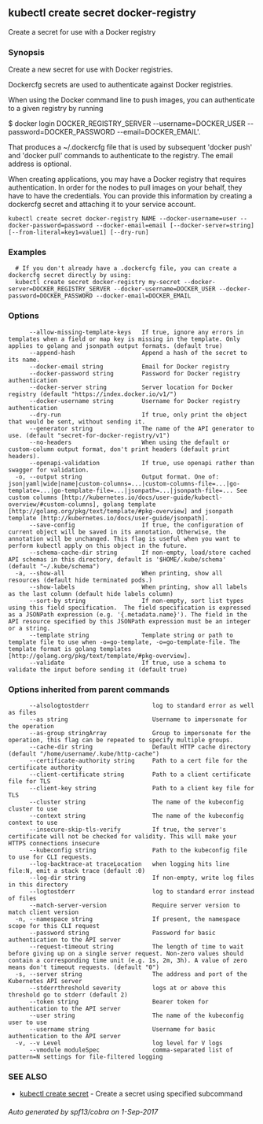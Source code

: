 ## kubectl create secret docker-registry

Create a secret for use with a Docker registry

### Synopsis


Create a new secret for use with Docker registries. 

Dockercfg secrets are used to authenticate against Docker registries. 

When using the Docker command line to push images, you can authenticate to a given registry by running 

  $ docker login DOCKER_REGISTRY_SERVER --username=DOCKER_USER --password=DOCKER_PASSWORD --email=DOCKER_EMAIL'.
  
That produces a ~/.dockercfg file that is used by subsequent 'docker push' and 'docker pull' commands to authenticate to the registry. The email address is optional. 

When creating applications, you may have a Docker registry that requires authentication.  In order for the nodes to pull images on your behalf, they have to have the credentials.  You can provide this information by creating a dockercfg secret and attaching it to your service account.

```
kubectl create secret docker-registry NAME --docker-username=user --docker-password=password --docker-email=email [--docker-server=string] [--from-literal=key1=value1] [--dry-run]
```

### Examples

```
  # If you don't already have a .dockercfg file, you can create a dockercfg secret directly by using:
  kubectl create secret docker-registry my-secret --docker-server=DOCKER_REGISTRY_SERVER --docker-username=DOCKER_USER --docker-password=DOCKER_PASSWORD --docker-email=DOCKER_EMAIL
```

### Options

```
      --allow-missing-template-keys   If true, ignore any errors in templates when a field or map key is missing in the template. Only applies to golang and jsonpath output formats. (default true)
      --append-hash                   Append a hash of the secret to its name.
      --docker-email string           Email for Docker registry
      --docker-password string        Password for Docker registry authentication
      --docker-server string          Server location for Docker registry (default "https://index.docker.io/v1/")
      --docker-username string        Username for Docker registry authentication
      --dry-run                       If true, only print the object that would be sent, without sending it.
      --generator string              The name of the API generator to use. (default "secret-for-docker-registry/v1")
      --no-headers                    When using the default or custom-column output format, don't print headers (default print headers).
      --openapi-validation            If true, use openapi rather than swagger for validation.
  -o, --output string                 Output format. One of: json|yaml|wide|name|custom-columns=...|custom-columns-file=...|go-template=...|go-template-file=...|jsonpath=...|jsonpath-file=... See custom columns [http://kubernetes.io/docs/user-guide/kubectl-overview/#custom-columns], golang template [http://golang.org/pkg/text/template/#pkg-overview] and jsonpath template [http://kubernetes.io/docs/user-guide/jsonpath].
      --save-config                   If true, the configuration of current object will be saved in its annotation. Otherwise, the annotation will be unchanged. This flag is useful when you want to perform kubectl apply on this object in the future.
      --schema-cache-dir string       If non-empty, load/store cached API schemas in this directory, default is '$HOME/.kube/schema' (default "~/.kube/schema")
  -a, --show-all                      When printing, show all resources (default hide terminated pods.)
      --show-labels                   When printing, show all labels as the last column (default hide labels column)
      --sort-by string                If non-empty, sort list types using this field specification.  The field specification is expressed as a JSONPath expression (e.g. '{.metadata.name}'). The field in the API resource specified by this JSONPath expression must be an integer or a string.
      --template string               Template string or path to template file to use when -o=go-template, -o=go-template-file. The template format is golang templates [http://golang.org/pkg/text/template/#pkg-overview].
      --validate                      If true, use a schema to validate the input before sending it (default true)
```

### Options inherited from parent commands

```
      --alsologtostderr                  log to standard error as well as files
      --as string                        Username to impersonate for the operation
      --as-group stringArray             Group to impersonate for the operation, this flag can be repeated to specify multiple groups.
      --cache-dir string                 Default HTTP cache directory (default "/home/username/.kube/http-cache")
      --certificate-authority string     Path to a cert file for the certificate authority
      --client-certificate string        Path to a client certificate file for TLS
      --client-key string                Path to a client key file for TLS
      --cluster string                   The name of the kubeconfig cluster to use
      --context string                   The name of the kubeconfig context to use
      --insecure-skip-tls-verify         If true, the server's certificate will not be checked for validity. This will make your HTTPS connections insecure
      --kubeconfig string                Path to the kubeconfig file to use for CLI requests.
      --log-backtrace-at traceLocation   when logging hits line file:N, emit a stack trace (default :0)
      --log-dir string                   If non-empty, write log files in this directory
      --logtostderr                      log to standard error instead of files
      --match-server-version             Require server version to match client version
  -n, --namespace string                 If present, the namespace scope for this CLI request
      --password string                  Password for basic authentication to the API server
      --request-timeout string           The length of time to wait before giving up on a single server request. Non-zero values should contain a corresponding time unit (e.g. 1s, 2m, 3h). A value of zero means don't timeout requests. (default "0")
  -s, --server string                    The address and port of the Kubernetes API server
      --stderrthreshold severity         logs at or above this threshold go to stderr (default 2)
      --token string                     Bearer token for authentication to the API server
      --user string                      The name of the kubeconfig user to use
      --username string                  Username for basic authentication to the API server
  -v, --v Level                          log level for V logs
      --vmodule moduleSpec               comma-separated list of pattern=N settings for file-filtered logging
```

### SEE ALSO
* [kubectl create secret](kubectl_create_secret.md)	 - Create a secret using specified subcommand

###### Auto generated by spf13/cobra on 1-Sep-2017
